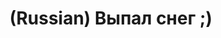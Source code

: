 ---
layout: default
category: mega
lang: en
title: (Russian) Выпал снег ;)
slug: kiev-in-ice
tags: emo fun retro stuff winter 
postid: 157
translated: no
---